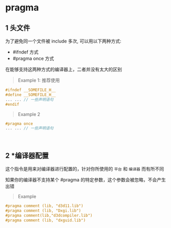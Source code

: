 
&emsp;
# pragma


## 1 头文件
为了避免同一个文件被 include 多次, 可以用以下两种方式:
- #ifndef 方式
- #pragma once 方式

在能够支持这两种方式的编译器上，二者并没有太大的区别
>Example 1: 推荐使用
```C++
#ifndef __SOMEFILE_H__
#define __SOMEFILE_H__
... ... // 一些声明语句
#endif
```


>Example 2
```c++
#pragma once
... ... // 一些声明语句
```

&emsp;
## 2 *编译器配置
这个指令是用来对编译器进行配置的，针对你所使用的 `平台` 和 `编译器` 而有所不同

知果你的编译器不支持某个 #pragma 的特定参数，这个参数会被忽略，不会产生出错
>Example
```c++
#pragma comment (lib, "d3d11.lib")
#pragma comment (lib, "Dxgi.lib")
#pragma comment(lib,"d3dcompiler.lib")
#pragma comment (lib, "dxguid.lib")
```

